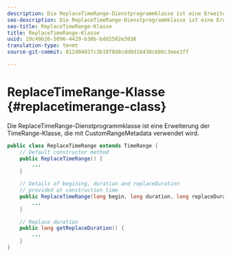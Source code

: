 ```yaml
---
description: Die ReplaceTimeRange-Dienstprogrammklasse ist eine Erweiterung der TimeRange-Klasse, die mit CustomRangeMetadata verwendet wird.
seo-description: Die ReplaceTimeRange-Dienstprogrammklasse ist eine Erweiterung der TimeRange-Klasse, die mit CustomRangeMetadata verwendet wird.
seo-title: ReplaceTimeRange-Klasse
title: ReplaceTimeRange-Klasse
uuid: 19c49b26-5096-4429-b30b-bdd2502e3036
translation-type: tm+mt
source-git-commit: 812d04037c3b18f8d8cdd0d18430c686c3eee1ff

---
```



# ReplaceTimeRange-Klasse {#replacetimerange-class}

Die ReplaceTimeRange-Dienstprogrammklasse ist eine Erweiterung der TimeRange-Klasse, die mit CustomRangeMetadata verwendet wird.

```java
public class ReplaceTimeRange extends TimeRange {
    // Default constructor method
    public ReplaceTimeRange() { 
        ... 
    }

    // Details of begining, duration and replaceDuration 
    // provided at construction time 
    public ReplaceTimeRange(long begin, long duration, long replaceDuration) { 
        ... 
    }

    // Replace duration
    public long getReplaceDuration() { 
        ... 
    }
}
```

